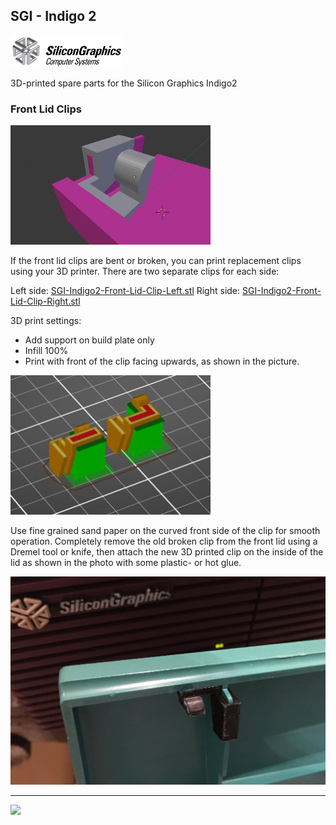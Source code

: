 ## SGI - Indigo 2

<img src="https://github.com/flexion-unity/SGI-3DPrint/raw/main/img/SGI-Logo.png" width="180">

3D-printed spare parts for the Silicon Graphics Indigo2

### Front Lid Clips

<img src="https://raw.githubusercontent.com/flexion-unity/SGI-3DPrint/main/Indigo2/img/SGI-Indigo2-Clip-Left-3D.jpg" width="320">

If the front lid clips are bent or broken, you can print replacement clips using your 3D printer.
There are two separate clips for each side:

Left side: [SGI-Indigo2-Front-Lid-Clip-Left.stl](SGI-Indigo2-Front-Lid-Clip-Left.stl)
Right side: [SGI-Indigo2-Front-Lid-Clip-Right.stl](SGI-Indigo2-Front-Lid-Clip-Right.stl)

3D print settings:

- Add support on build plate only
- Infill 100%
- Print with front of the clip facing upwards, as shown in the picture.

<img src="https://raw.githubusercontent.com/flexion-unity/SGI-3DPrint/main/Indigo2/img/SGI-Indigo2-Clip-PrintSupport.jpg" width="320">


Use fine grained sand paper on the curved front side of the clip for smooth operation. Completely remove the old broken clip from the front lid using a Dremel tool or knife, then attach the new 3D printed clip on the inside of the lid as shown in the photo with some plastic- or hot glue.

<img src="https://raw.githubusercontent.com/flexion-unity/SGI-3DPrint/main/Indigo2/img/SGI-Indigo2-Clip-Install.jpg" width="512">


<hr><img src="https://www.flexion.ch/cdn/img/flexion.svg" width="120">